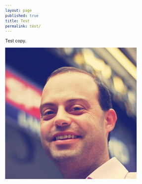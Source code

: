 ```yaml
---
layout: page
published: true
title: Test
permalink: test/
---
```


Test copy.

![Mart 2](/assets/uploads/mark2.jpg)
